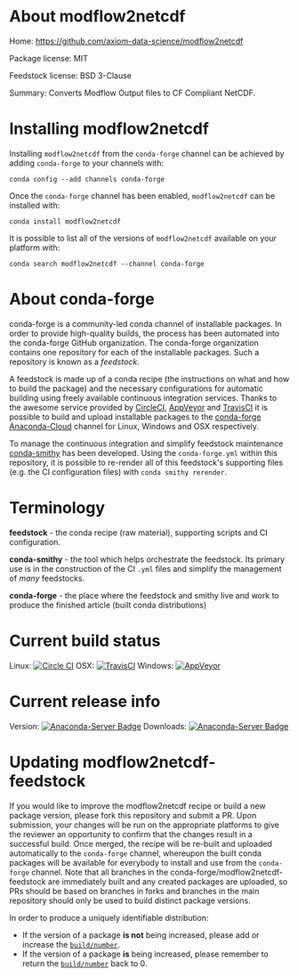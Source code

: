 About modflow2netcdf
====================

Home: https://github.com/axiom-data-science/modflow2netcdf

Package license: MIT

Feedstock license: BSD 3-Clause

Summary: Converts Modflow Output files to CF Compliant NetCDF.



Installing modflow2netcdf
=========================

Installing `modflow2netcdf` from the `conda-forge` channel can be achieved by adding `conda-forge` to your channels with:

```
conda config --add channels conda-forge
```

Once the `conda-forge` channel has been enabled, `modflow2netcdf` can be installed with:

```
conda install modflow2netcdf
```

It is possible to list all of the versions of `modflow2netcdf` available on your platform with:

```
conda search modflow2netcdf --channel conda-forge
```



About conda-forge
=================

conda-forge is a community-led conda channel of installable packages.
In order to provide high-quality builds, the process has been automated into the
conda-forge GitHub organization. The conda-forge organization contains one repository
for each of the installable packages. Such a repository is known as a *feedstock*.

A feedstock is made up of a conda recipe (the instructions on what and how to build
the package) and the necessary configurations for automatic building using freely
available continuous integration services. Thanks to the awesome service provided by
[CircleCI](https://circleci.com/), [AppVeyor](http://www.appveyor.com/)
and [TravisCI](https://travis-ci.org/) it is possible to build and upload installable
packages to the [conda-forge](https://anaconda.org/conda-forge)
[Anaconda-Cloud](http://docs.anaconda.org/) channel for Linux, Windows and OSX respectively.

To manage the continuous integration and simplify feedstock maintenance
[conda-smithy](http://github.com/conda-forge/conda-smithy) has been developed.
Using the ``conda-forge.yml`` within this repository, it is possible to re-render all of
this feedstock's supporting files (e.g. the CI configuration files) with ``conda smithy rerender``.


Terminology
===========

**feedstock** - the conda recipe (raw material), supporting scripts and CI configuration.

**conda-smithy** - the tool which helps orchestrate the feedstock.
                   Its primary use is in the construction of the CI ``.yml`` files
                   and simplify the management of *many* feedstocks.

**conda-forge** - the place where the feedstock and smithy live and work to
                  produce the finished article (built conda distributions)

Current build status
====================

Linux: [![Circle CI](https://circleci.com/gh/conda-forge/modflow2netcdf-feedstock.svg?style=shield)](https://circleci.com/gh/conda-forge/modflow2netcdf-feedstock)
OSX: [![TravisCI](https://travis-ci.org/conda-forge/modflow2netcdf-feedstock.svg?branch=master)](https://travis-ci.org/conda-forge/modflow2netcdf-feedstock)
Windows: [![AppVeyor](https://ci.appveyor.com/api/projects/status/github/conda-forge/modflow2netcdf-feedstock?svg=True)](https://ci.appveyor.com/project/conda-forge/modflow2netcdf-feedstock/branch/master)

Current release info
====================
Version: [![Anaconda-Server Badge](https://anaconda.org/conda-forge/modflow2netcdf/badges/version.svg)](https://anaconda.org/conda-forge/modflow2netcdf)
Downloads: [![Anaconda-Server Badge](https://anaconda.org/conda-forge/modflow2netcdf/badges/downloads.svg)](https://anaconda.org/conda-forge/modflow2netcdf)


Updating modflow2netcdf-feedstock
=================================

If you would like to improve the modflow2netcdf recipe or build a new
package version, please fork this repository and submit a PR. Upon submission,
your changes will be run on the appropriate platforms to give the reviewer an
opportunity to confirm that the changes result in a successful build. Once
merged, the recipe will be re-built and uploaded automatically to the
`conda-forge` channel, whereupon the built conda packages will be available for
everybody to install and use from the `conda-forge` channel.
Note that all branches in the conda-forge/modflow2netcdf-feedstock are
immediately built and any created packages are uploaded, so PRs should be based
on branches in forks and branches in the main repository should only be used to
build distinct package versions.

In order to produce a uniquely identifiable distribution:
 * If the version of a package **is not** being increased, please add or increase
   the [``build/number``](http://conda.pydata.org/docs/building/meta-yaml.html#build-number-and-string).
 * If the version of a package **is** being increased, please remember to return
   the [``build/number``](http://conda.pydata.org/docs/building/meta-yaml.html#build-number-and-string)
   back to 0.
